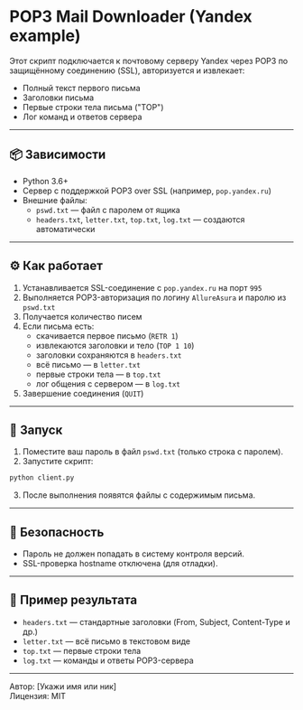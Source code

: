 # POP3 Mail Downloader (Yandex example)

Этот скрипт подключается к почтовому серверу Yandex через POP3 по защищённому соединению (SSL), авторизуется и извлекает:
- Полный текст первого письма
- Заголовки письма
- Первые строки тела письма ("TOP")
- Лог команд и ответов сервера

---

## 📦 Зависимости

- Python 3.6+
- Сервер с поддержкой POP3 over SSL (например, `pop.yandex.ru`)
- Внешние файлы:
  - `pswd.txt` — файл с паролем от ящика
  - `headers.txt`, `letter.txt`, `top.txt`, `log.txt` — создаются автоматически

---

## ⚙️ Как работает

1. Устанавливается SSL-соединение с `pop.yandex.ru` на порт `995`
2. Выполняется POP3-авторизация по логину `AllureAsura` и паролю из `pswd.txt`
3. Получается количество писем
4. Если письма есть:
   - скачивается первое письмо (`RETR 1`)
   - извлекаются заголовки и тело (`TOP 1 10`)
   - заголовки сохраняются в `headers.txt`
   - всё письмо — в `letter.txt`
   - первые строки тела — в `top.txt`
   - лог общения с сервером — в `log.txt`
5. Завершение соединения (`QUIT`)

---

## 🚀 Запуск

1. Поместите ваш пароль в файл `pswd.txt` (только строка с паролем).
2. Запустите скрипт:

```bash
python client.py
```

3. После выполнения появятся файлы с содержимым письма.

---

## 🔐 Безопасность

- Пароль не должен попадать в систему контроля версий.
- SSL-проверка hostname отключена (для отладки).

---

## 📁 Пример результата

- `headers.txt` — стандартные заголовки (From, Subject, Content-Type и др.)
- `letter.txt` — всё письмо в текстовом виде
- `top.txt` — первые строки тела
- `log.txt` — команды и ответы POP3-сервера

---

Автор: [Укажи имя или ник]  
Лицензия: MIT